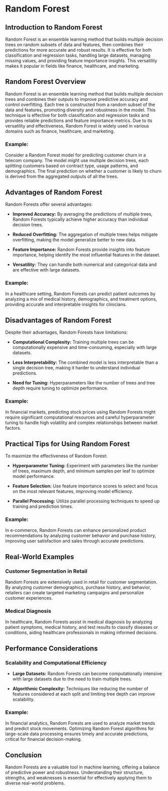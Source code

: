 # Random Forest

## Introduction to Random Forest

Random Forest is an ensemble learning method that builds multiple decision trees on random subsets of data and features, then combines their predictions for more accurate and robust results. It is effective for both classification and regression tasks, handling large datasets, managing missing values, and providing feature importance insights. This versatility makes it popular in fields like finance, healthcare, and marketing.

## Random Forest Overview

Random Forest is an ensemble learning method that builds multiple decision trees and combines their outputs to improve predictive accuracy and control overfitting. Each tree is constructed from a random subset of the data and features, promoting diversity and robustness in the model. This technique is effective for both classification and regression tasks and provides reliable predictions and feature importance metrics. Due to its versatility and effectiveness, Random Forest is widely used in various domains such as finance, healthcare, and marketing.

### Example:

Consider a Random Forest model for predicting customer churn in a telecom company. The model might use multiple decision trees, each splitting customers based on contract type, usage patterns, and demographics. The final prediction on whether a customer is likely to churn is derived from the aggregated outputs of all the trees.

## Advantages of Random Forest

Random Forests offer several advantages:

- **Improved Accuracy:** By averaging the predictions of multiple trees, Random Forests typically achieve higher accuracy than individual decision trees.

- **Reduced Overfitting:** The aggregation of multiple trees helps mitigate overfitting, making the model generalize better to new data.

- **Feature Importance:** Random Forests provide insights into feature importance, helping identify the most influential features in the dataset.

- **Versatility:** They can handle both numerical and categorical data and are effective with large datasets.

### Example:

In a healthcare setting, Random Forests can predict patient outcomes by analyzing a mix of medical history, demographics, and treatment options, providing accurate and interpretable insights for clinicians.

## Disadvantages of Random Forest

Despite their advantages, Random Forests have limitations:

- **Computational Complexity:** Training multiple trees can be computationally expensive and time-consuming, especially with large datasets.

- **Less Interpretability:** The combined model is less interpretable than a single decision tree, making it harder to understand individual predictions.

- **Need for Tuning:** Hyperparameters like the number of trees and tree depth require tuning to optimize performance.

### Example:

In financial markets, predicting stock prices using Random Forests might require significant computational resources and careful hyperparameter tuning to handle high volatility and complex relationships between market factors.

## Practical Tips for Using Random Forest

To maximize the effectiveness of Random Forest:

- **Hyperparameter Tuning:** Experiment with parameters like the number of trees, maximum depth, and minimum samples per leaf to optimize model performance.

- **Feature Selection:** Use feature importance scores to select and focus on the most relevant features, improving model efficiency.

- **Parallel Processing:** Utilize parallel processing techniques to speed up training and prediction times.

### Example:

In e-commerce, Random Forests can enhance personalized product recommendations by analyzing customer behavior and purchase history, improving user satisfaction and sales through accurate predictions.

## Real-World Examples

### Customer Segmentation in Retail

Random Forests are extensively used in retail for customer segmentation. By analyzing customer demographics, purchase history, and behavior, retailers can create targeted marketing campaigns and personalize customer experiences.

### Medical Diagnosis

In healthcare, Random Forests assist in medical diagnosis by analyzing patient symptoms, medical history, and test results to classify diseases or conditions, aiding healthcare professionals in making informed decisions.

## Performance Considerations

### Scalability and Computational Efficiency

- **Large Datasets:** Random Forests can become computationally intensive with large datasets due to the need to train multiple trees.

- **Algorithmic Complexity:** Techniques like reducing the number of features considered at each split and limiting tree depth can improve scalability.

### Example:

In financial analytics, Random Forests are used to analyze market trends and predict stock movements. Optimizing Random Forest algorithms for large-scale data processing ensures timely and accurate predictions, critical for financial decision-making.

## Conclusion

Random Forests are a valuable tool in machine learning, offering a balance of predictive power and robustness. Understanding their structure, strengths, and weaknesses is essential for effectively applying them to diverse real-world problems.
